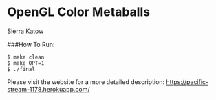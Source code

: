OpenGL Color Metaballs
=============================

Sierra Katow

###How To Run:
```
$ make clean
$ make OPT=1
$ ./final
```

Please visit the website for a more detailed description:
https://pacific-stream-1178.herokuapp.com/